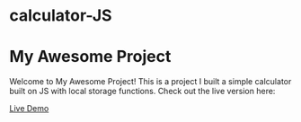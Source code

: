 # calculator-JS

# My Awesome Project

Welcome to My Awesome Project! This is a project I built a simple calculator built on JS with local storage functions.
Check out the live version here:

[Live Demo](https://main--adorable-dodol-5f53ec.netlify.app/)

